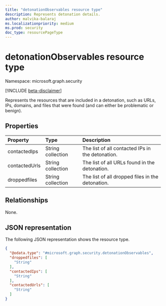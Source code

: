 ```yaml
---
title: "detonationObservables resource type"
description: Represents detonation details.
author: malvika-balaraj
ms.localizationpriority: medium
ms.prod: security
doc_type: resourcePageType
---
```


# detonationObservables resource type

Namespace: microsoft.graph.security

[!INCLUDE [beta-disclaimer](../../includes/beta-disclaimer.md)]

Represents the resources that are included in a detonation, such as URLs, IPs, domains, and files that were found (and can either be problematic or benign). 

## Properties
|Property|Type|Description|
|:---|:---|:---|
|contactedIps|String collection|The list of all contacted IPs in the detonation.|
|contactedUrls|String collection|The list of all URLs found in the detonation.|
|droppedfiles|String collection|The list of all dropped files in the detonation.|

## Relationships
None.

## JSON representation
The following JSON representation shows the resource type.
<!-- {
  "blockType": "resource",
  "@odata.type": "microsoft.graph.security.detonationObservables"
}
-->
``` json
{
  "@odata.type": "#microsoft.graph.security.detonationObservables",
  "droppedfiles": [
    "String"
  ],
  "contactedIps": [
    "String"
  ],
  "contactedUrls": [
    "String"
  ]
}
```

